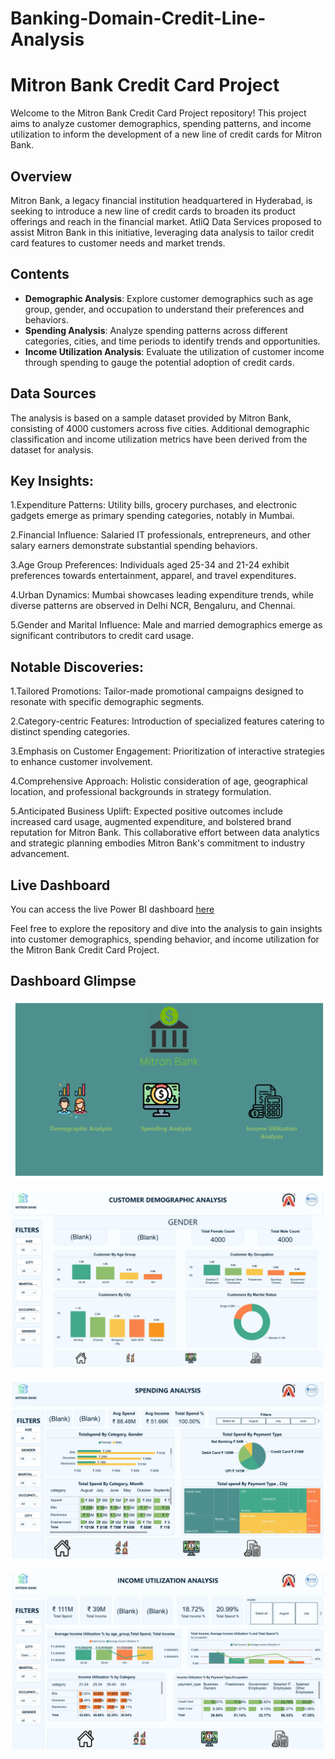 # Banking-Domain-Credit-Line-Analysis

# Mitron Bank Credit Card Project

Welcome to the Mitron Bank Credit Card Project repository! This project aims to analyze customer demographics, spending patterns, and income utilization to inform the development of a new line of credit cards for Mitron Bank.

## Overview

Mitron Bank, a legacy financial institution headquartered in Hyderabad, is seeking to introduce a new line of credit cards to broaden its product offerings and reach in the financial market. AtliQ Data Services proposed to assist Mitron Bank in this initiative, leveraging data analysis to tailor credit card features to customer needs and market trends.

## Contents

- **Demographic Analysis**: Explore customer demographics such as age group, gender, and occupation to understand their preferences and behaviors.
- **Spending Analysis**: Analyze spending patterns across different categories, cities, and time periods to identify trends and opportunities.
- **Income Utilization Analysis**: Evaluate the utilization of customer income through spending to gauge the potential adoption of credit cards.

## Data Sources

The analysis is based on a sample dataset provided by Mitron Bank, consisting of 4000 customers across five cities. Additional demographic classification and income utilization metrics have been derived from the dataset for analysis.

## Key Insights:

1.Expenditure Patterns: Utility bills, grocery purchases, and electronic gadgets emerge as primary spending categories, notably in Mumbai.

2.Financial Influence: Salaried IT professionals, entrepreneurs, and other salary earners demonstrate substantial spending behaviors.

3.Age Group Preferences: Individuals aged 25-34 and 21-24 exhibit preferences towards entertainment, apparel, and travel expenditures.

4.Urban Dynamics: Mumbai showcases leading expenditure trends, while diverse patterns are observed in Delhi NCR, Bengaluru, and Chennai.

5.Gender and Marital Influence: Male and married demographics emerge as significant contributors to credit card usage.

## Notable Discoveries:

1.Tailored Promotions: Tailor-made promotional campaigns designed to resonate with specific demographic segments.

2.Category-centric Features: Introduction of specialized features catering to distinct spending categories.

3.Emphasis on Customer Engagement: Prioritization of interactive strategies to enhance customer involvement.

4.Comprehensive Approach: Holistic consideration of age, geographical location, and professional backgrounds in strategy formulation.

5.Anticipated Business Uplift: Expected positive outcomes include increased card usage, augmented expenditure, and bolstered brand reputation for Mitron Bank. 
  This collaborative effort between data analytics and strategic planning embodies Mitron Bank's commitment to industry advancement.

## Live Dashboard

You can access the live Power BI dashboard [here](https://app.powerbi.com/reportEmbed?reportId=d0d1357b-cbdc-48a8-a347-00020fd72b06&autoAuth=true&ctid=845a3ea8-fd95-4405-a673-71f79900b938)

Feel free to explore the repository and dive into the analysis to gain insights into customer demographics, spending behavior, and income utilization for the Mitron Bank Credit Card Project.

## Dashboard Glimpse

![sc](https://github.com/ramyakrj5/Banking-Domain-Credit-Line-Analysis/blob/main/Resume%208%20Portfolio%20Challenge-images-0.jpg)

![sc](https://github.com/ramyakrj5/Banking-Domain-Credit-Line-Analysis/blob/main/Resume%208%20Portfolio%20Challenge-images-1.jpg)

![sc](https://github.com/ramyakrj5/Banking-Domain-Credit-Line-Analysis/blob/main/Resume%208%20Portfolio%20Challenge-images-2.jpg)

![sc](https://github.com/ramyakrj5/Banking-Domain-Credit-Line-Analysis/blob/main/Resume%208%20Portfolio%20Challenge-images-3.jpg)
